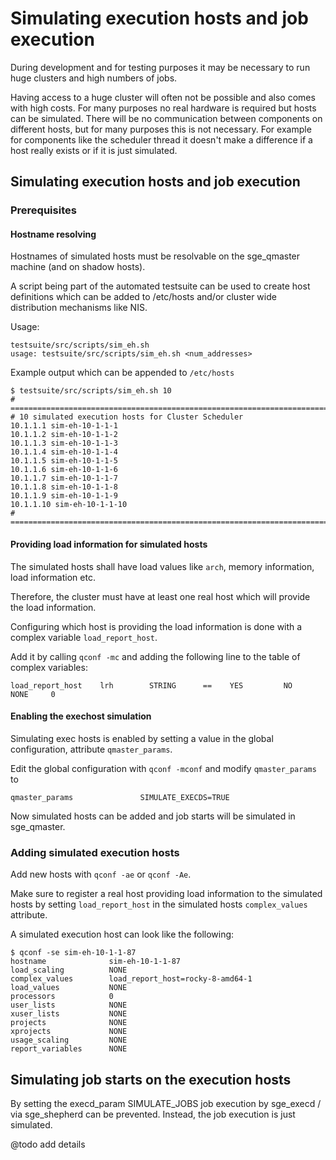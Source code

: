 # Simulating execution hosts and job execution

During development and for testing purposes it may be necessary to run huge clusters
and high numbers of jobs.

Having access to a huge cluster will often not be possible and also comes with high costs.
For many purposes no real hardware is required but hosts can be simulated.
There will be no communication between components on different hosts, but for many purposes this is not necessary.
For example for components like the scheduler thread it doesn't make a difference if a host really exists
or if it is just simulated.

## Simulating execution hosts and job execution

### Prerequisites

#### Hostname resolving

Hostnames of simulated hosts must be resolvable on the sge_qmaster machine (and on shadow hosts).

A script being part of the automated testsuite can be used to create host definitions which can be added
to /etc/hosts and/or cluster wide distribution mechanisms like NIS.

Usage:
```shell
testsuite/src/scripts/sim_eh.sh
usage: testsuite/src/scripts/sim_eh.sh <num_addresses>
```

Example output which can be appended to `/etc/hosts`
```shell
$ testsuite/src/scripts/sim_eh.sh 10
# ==============================================================================
# 10 simulated execution hosts for Cluster Scheduler
10.1.1.1 sim-eh-10-1-1-1
10.1.1.2 sim-eh-10-1-1-2
10.1.1.3 sim-eh-10-1-1-3
10.1.1.4 sim-eh-10-1-1-4
10.1.1.5 sim-eh-10-1-1-5
10.1.1.6 sim-eh-10-1-1-6
10.1.1.7 sim-eh-10-1-1-7
10.1.1.8 sim-eh-10-1-1-8
10.1.1.9 sim-eh-10-1-1-9
10.1.1.10 sim-eh-10-1-1-10
# ==============================================================================
```

#### Providing load information for simulated hosts

The simulated hosts shall have load values like `arch`, memory information, load information etc.

Therefore, the cluster must have at least one real host which will provide the load information.

Configuring which host is providing the load information is done with a complex variable `load_report_host`.

Add it by calling `qconf -mc` and adding the following line to the table of complex variables:

```shell
load_report_host    lrh        STRING      ==    YES         NO         NONE     0
```

#### Enabling the exechost simulation

Simulating exec hosts is enabled by setting a value in the global configuration, attribute `qmaster_params`.

Edit the global configuration with `qconf -mconf` and modify `qmaster_params` to
```shell
qmaster_params               SIMULATE_EXECDS=TRUE
```

Now simulated hosts can be added and job starts will be simulated in sge_qmaster.

### Adding simulated execution hosts

Add new hosts with `qconf -ae` or `qconf -Ae`.

Make sure to register a real host providing load information to the simulated hosts by setting `load_report_host` in the
simulated hosts `complex_values` attribute.

A simulated execution host can look like the following:

```shell
$ qconf -se sim-eh-10-1-1-87
hostname              sim-eh-10-1-1-87
load_scaling          NONE
complex_values        load_report_host=rocky-8-amd64-1
load_values           NONE
processors            0
user_lists            NONE
xuser_lists           NONE
projects              NONE
xprojects             NONE
usage_scaling         NONE
report_variables      NONE
```

## Simulating job starts on the execution hosts

By setting the execd_param SIMULATE_JOBS
job execution by sge_execd / via sge_shepherd can be prevented.
Instead, the job execution is just simulated.

@todo add details

[//]: # (Eeach file has to end with two empty lines)

